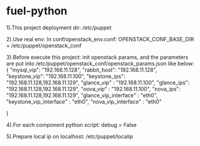 # fuel-python
1).This project deployment dir:
/etc/puppet

2).Use real env:
In conf/openstack_env.conf:
OPENSTACK_CONF_BASE_DIR = /etc/puppet/openstack_conf

3).Before execute this project:
init openstack params, and the parameters are put into /etc/puppet/openstack_conf/openstack_params.json like below:
{
    "mysql_vip": "192.168.11.128",
    "rabbit_host": "192.168.11.128",
    "keystone_vip": "192.168.11.100",
    "keystone_ips": "192.168.11.128,192.168.11.129",
    "glance_vip" : "192.168.11.100",
    "glance_ips": "192.168.11.128,192.168.11.129",
    "nova_vip" : "192.168.11.100",
    "nova_ips": "192.168.11.128,192.168.11.129",
    "glance_vip_interface" : "eth0",
    "keystone_vip_interface" : "eth0",
    "nova_vip_interface" : "eth0"
    
}

4).For each component python script:
debug = False

5).Prepare local ip on localhost:
/etc/puppet/localip


